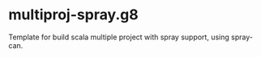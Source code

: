 multiproj-spray.g8
==================

Template for build scala multiple project with spray support, using spray-can.